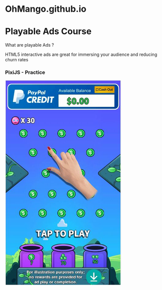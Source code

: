 OhMango.github.io
=============

# Playable Ads Course

What are playable Ads ?

HTML5 interactive ads are great for immersing your audience and reducing churn rates

### PixiJS - Practice <br/>
[![alt](PlinkoMaster/demo.jpg)](https://ohmango.github.io/PlinkoMaster/)
